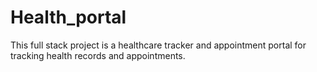 # Health_portal
This full stack project is a healthcare tracker and appointment portal for tracking health records and appointments.
